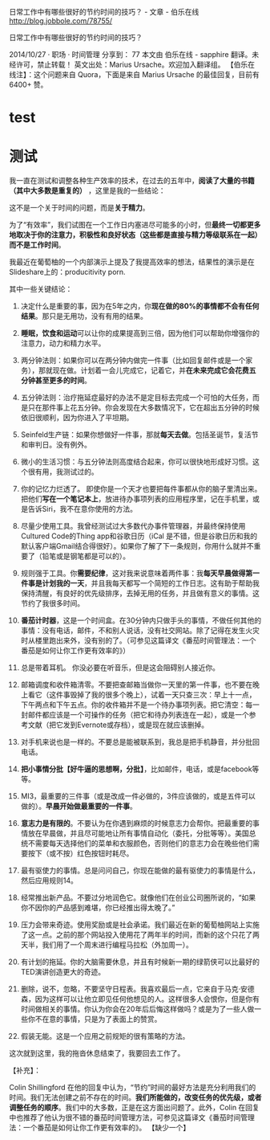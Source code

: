 

日常工作中有哪些很好的节约时间的技巧？ - 文章 - 伯乐在线
<http://blog.jobbole.com/78755/>

日常工作中有哪些很好的节约时间的技巧？

2014/10/27 · 职场 · 时间管理
分享到： 77
本文由 伯乐在线 - sapphire 翻译。未经许可，禁止转载！
英文出处：Marius Ursache。欢迎加入翻译组。
【伯乐在线注】：这个问题来自 Quora，下面是来自 Marius Ursache 的最佳回复，目前有 6400+ 赞。



# test
# 测试

我一直在测试和调整各种生产效率的技术，在过去的五年中，**阅读了大量的书籍（其中大多数是重复的）** ，这里是我的一些结论：

这不是一个关于时间的问题，而是**关于精力**。

为了“有效率”，我们试图在一个工作日内塞进尽可能多的小时，但**最终一切都更多地取决于你的注意力，积极性和良好状态（这些都是直接与精力等级联系在一起）而不是工作时间**。

我最近在葡萄柚的一个内部演示上提及了我提高效率的想法，结果性的演示是在Slideshare上的：producitivity porn.

其中一些关键结论：

1. 决定什么是重要的事，因为在5年之内，你**现在做的80%的事情都不会有任何结果**。那只是无用功，没有有用的结果。

2. **睡眠，饮食和运动**可以让你的成果提高到三倍，因为他们可以帮助你增强你的注意力，动力和精力水平。

3. 两分钟法则：如果你可以在两分钟内做完一件事（比如回复邮件或是一个家务），那就现在做。计划着一会儿完成它，记着它，并**在未来完成它会花费五分钟甚至更多的时间**。

4. 五分钟法则：治疗拖延症最好的办法不是定目标去完成一个可怕的大任务，而是只在那件事上花五分钟。你会发现在大多数情况下，它在超出五分钟的时候依旧很顺利，因为你进入了平坦期。

5. Seinfeld生产链：如果你想做好一件事，那就**每天去做**。包括圣诞节，复活节和审判日。没有例外。

6. 微小的生活习惯：与五分钟法则高度结合起来，你可以很快地形成好习惯。这个很有用，我测试过的。

7. 你的记忆力烂透了。 即使你是一个天才也要把每件事都从你的脑子里清出来。把他们**写在一个笔记本上**，放进待办事项列表的应用程序里，记在手机里，或是告诉Siri，我不在意你使用的方法。

8. 尽量少使用工具。我曾经测试过大多数代办事件管理器，并最终保持使用Cultured Code的Thing app和谷歌日历（iCal 是不错，但是谷歌日历和我的默认客户端Gmail结合得很好）。如果你了解了下一条规则，你用什么就并不重要了（铅笔或是钢笔都是可以的）。

9. 规则强于工具。你**需要纪律**，这对我来说意味着两件事：我**每天早晨做得第一件事是计划我的一天**，并且我每天都写一个简短的工作日志。这有助于帮助我保持清醒，有良好的优先级排序，去掉无用的任务，并且做有意义的事情。这节约了我很多时间。

10. **番茄计时器**，这是一个时间盒。在30分钟内只做手头的事情，不做任何其他的事情：没有电话，邮件，不和别人说话，没有社交网站。除了记得在发生火灾时从楼里跑出来外，没有别的了。（可参见这篇译文《番茄时间管理法：一个番茄是如何让你工作更有效率的》）

11. 总是带着耳机。 你没必要在听音乐，但是这会阻碍别人接近你。

12. 邮箱调度和收件箱清零。不要把查邮箱当做你一天里的第一件事，也不要在晚上看它（这件事毁掉了我的很多个晚上），试着一天只查三次：早上十一点，下午两点和下午五点。你的收件箱并不是一个待办事项列表。把它清空：每一封邮件都应该是一个可操作的任务（把它和待办列表连在一起），或是一个参考文献（把它发到Evernote或存档），或是现在就应该删掉。

13. 对手机来说也是一样的。不要总是能被联系到，我总是把手机静音，并分批回电话。

14. **把小事情分批【好牛逼的思想啊，分批】**，比如邮件，电话，或是facebook等等。

15. MI3，最重要的三件事（或是改成一件必做的，3件应该做的，或是五件可以做的）。**早晨开始做最重要的一件事**。

16. **意志力是有限的**。不要认为在你遇到麻烦的时候意志力会帮你。把最重要的事情放在早晨做，并且尽可能地让所有事情自动化（委托，分批等等）。美国总统不需要每天选择他们的菜单和衣服颜色，否则他们的意志力会在晚些他们需要按下（或不按）红色按钮时耗尽。

17. 最有驱使力的事情。总是问问自己，你现在能做的最有驱使力的事情是什么，然后应用规则14。

18. 经常推出新产品。不要过分地润色它。就像他们在创业公司圈所说的，“如果你不因你的产品感到难堪，你已经推出得太晚了。”

19. 压力会带来奇迹。使用奖励或是社会承诺。我们最近在新的葡萄柚网站上实施了这一点。之前的那个网站投入使用花了两年半的时间，而新的这个只花了两天半，我们用了一个周末进行编程马拉松（外加周一）。

20. 有计划的拖延。你的大脑需要休息，并且有时候新一期的绿箭侠可以比最好的TED演讲创造更大的奇迹。

21. 删除，说不，忽略，不要坚守日程表。我喜欢最后一点，它来自于马克·安德森，因为这样可以让他立即见任何他想见的人。这样很多人会恨你，但是你有时间做相关的事情。你认为你会在20年后后悔这样做吗？或是为了一些人做一些你不在意的事情，只是为了表面上的赞赏。

22. 假装无能。这是一个应用之前规矩的很有策略的方法。

这次就到这里，我的拖沓休息结束了，我要回去工作了。



【补充】：

Colin Shillingford 在他的回复中认为，“节约”时间的最好方法是充分利用我们的时间。我们无法创建之前不存在的时间。**我们所能做的，改变任务的优先级，或者调整任务的顺序**。我们中的大多数，正是在这方面出问题了。此外，Colin 在回复中也推荐了他认为很不错的番茄时间管理方法，可参见这篇译文《番茄时间管理法：一个番茄是如何让你工作更有效率的》。
【缺少一个】


